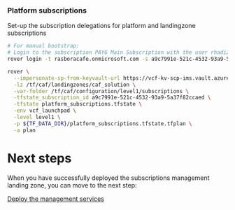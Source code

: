 
### Platform subscriptions
Set-up the subscription delegations for platform and landingzone subscriptions

```bash
# For manual bootstrap:
# Login to the subscription PAYG Main Subscription with the user rhadi2005@rasboracafe.onmicrosoft.com
rover login -t rasboracafe.onmicrosoft.com -s a9c7991e-521c-4532-93a9-5a37f82ccaed

rover \
  --impersonate-sp-from-keyvault-url https://vcf-kv-scp-ims.vault.azure.net/ \
  -lz /tf/caf/landingzones/caf_solution \
  -var-folder /tf/caf/configuration/level1/subscriptions \
  -tfstate_subscription_id a9c7991e-521c-4532-93a9-5a37f82ccaed \
  -tfstate platform_subscriptions.tfstate \
  -env vcf_launchpad \
  -level level1 \
  -p ${TF_DATA_DIR}/platform_subscriptions.tfstate.tfplan \
  -a plan

```


# Next steps

When you have successfully deployed the subscriptions management landing zone, you can move to the next step:

[Deploy the management services](../../level1/management/readme.md)